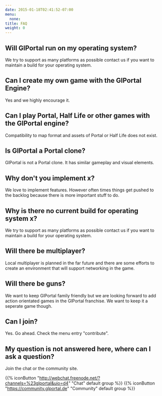 ```yaml
---
date: 2015-01-18T02:41:52-07:00
menu:
  none:
title: FAQ
weight: 0
---
```

## Will GlPortal run on my operating system?
We try to support as many platforms as possible contact us if you want to maintain a build for your operating system.

## Can I create my own game with the GlPortal Engine?
Yes and we highly encourage it.
## Can I play Portal, Half Life or other games with the GlPortal engine?
Compatibility to map format and assets of Portal or Half Life does not exist.
## Is GlPortal a Portal clone?
GlPortal is not a Portal clone. It has similar gameplay and visual elements.
## Why don't you implement x?
We love to implement features. However often times things get pushed to the backlog because there is more important stuff to do.
## Why is there no current build for operating system x?
We try to support as many platforms as possible contact us if you want to maintain a build for your operating system.
## Will there be multiplayer?
Local multiplayer is planned in the far future and there are some efforts to create an environment that will support networking in the game. 
## Will there be guns?
We want to keep GlPortal family friendly but we are looking forward to add action orientated games in the GlPortal franchise. We want to keep it a seperate game though.
## Can I join?
Yes. Go ahead. Check the menu entry "contribute".
## My question is not answered here, where can I ask a question?
Join the chat or the community site.

{{% iconButton "http://webchat.freenode.net/?channels=%23glportal&uio=d4" "Chat" default group %}}
{{% iconButton "https://community.glportal.de" "Community" default group %}}
